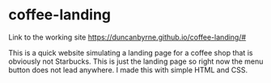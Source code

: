 # coffee-landing

Link to the working site https://duncanbyrne.github.io/coffee-landing/#


This is a quick website simulating a landing page for a coffee shop that is obviously not Starbucks. This is just the landing page so right now the menu button does not
lead anywhere. I made this with simple HTML and CSS.
